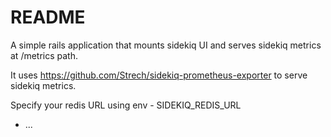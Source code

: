 # README

A simple rails application that mounts sidekiq UI and serves sidekiq metrics at /metrics path.

It uses https://github.com/Strech/sidekiq-prometheus-exporter to serve sidekiq metrics.

Specify your redis URL using env - SIDEKIQ_REDIS_URL

* ...
